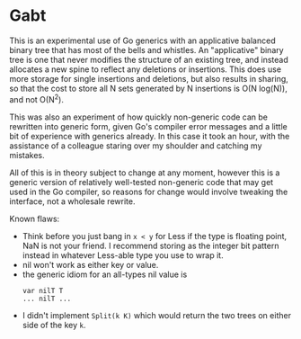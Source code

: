 # Gabt

This is an experimental use of Go generics with an applicative balanced binary tree that has most of the bells and whistles.
An "applicative" binary tree is one that never modifies the structure of an existing tree, and instead allocates a new spine to reflect any deletions or insertions.  This does use more storage for single insertions and deletions, but also results in sharing, so that the cost to store all N sets generated by N insertions is O(N log(N)), and not O(N<sup>2</sup>).

This was also an experiment of how quickly non-generic code can be
rewritten into generic form, given Go's compiler error messages and
a little bit of experience with generics already.  In this case it
took an hour, with the assistance of a colleague staring over my shoulder
and catching my mistakes.

All of this is in theory subject to change at any moment, however this is a
generic version of relatively well-tested non-generic code that may get used in
the Go compiler, so reasons for change would involve tweaking the interface,
not a wholesale rewrite.

Known flaws:<br>
- Think before you just bang in `x < y` for Less if the type is floating point, NaN is not your friend.  I recommend storing as the integer bit pattern instead in whatever Less-able type you use to wrap it.
- nil won't work as either key or value.
- the generic idiom for an all-types nil value is
  ```
  var nilT T
  ... nilT ...
  ```
- I didn't implement `Split(k K)` which would return the two trees on either side of the key `k`.

